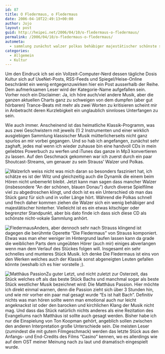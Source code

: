 ```yaml
---
id: 87
title: O Fledermaus, o Fledermaus
date: 2006-04-10T22:49:13+00:00
author: Jojo
layout: post
guid: http://heipei.net/2006/04/10/o-fledermaus-o-fledermaus/
permalink: /2006/04/10/o-fledermaus-o-fledermaus/
autometa:
  - sammlung zunächst walzer polkas behäbiger majestätischer schönste strauss
categories:
  - Allgemein
  - Kultur
---
```

Um den Eindruck ich sei ein Vollzeit-Computer-Nerd dessen tägliche Dosis Kultur sich auf UseNet-Posts, RSS-Feeds und Spiegel/Heise-Online beschränkt ein wenig entgegenzuwirken hier ein Post ausserhalb der Reihe. Dem aufmerksamen Leser wird der Kategorie-Name aufgefallen sein. Vorher noch ein Disclaimer: Ja, ich höre auch/viel andere Musik, aber die ganzen aktuellen Charts ganz zu schweigen von dem dumpfen (aber gut hörbaren) Trance-Beats mit mehr als zwei Worten zu kritisieren scheint mir in Anbetracht deren Kurzlebigkeit ein unglaublich sinnloses Unterfangen zu sein.
  
Wie auch immer. Anscheinend ist das heimatliche Klassik-Programm, was aus zwei Geschwistern mit jeweils (!) 2 Instrumenten und einer wirklich ausgiebigen Sammlung klassischer Musik mütterlicherseits nicht ganz spurlos an mir vorbei gegangen. Und so hab ich angefangen, zunächst sehr zaghaft, jedes mal wenn ich wieder zuhause bin eine handvoll CDs in mein geliebtes Powerbuch zu werfen und iTunes das ganze in Mp3 konvertieren zu lassen. Auf den Geschmack gekommen war ich zuerst durch ein paar Shoutcast-Streams, um genauer zu sein Strauss&#8217; Walzer und Polkas.<!--more-->


  
<img src="/weblog/walzer.jpg" alt="Walzer" class="alignleft" />Ich weiss nicht was mich daran so besonders fasziniert hat, ich schätze es ist der Witz und gleichzeitig auch die Dynamik die einem beim Hören nicht unbemerkt bleibt. Jetzt kann man sagen dass mancher Walzer (insbesondere &#8220;An der schönen, blauen Donau&#8221;) durch diverse Spielfilme viel zu abgedroschen klingt, und doch ist es ein Unterschied ob man das Stück ganz für sich und in voller Länge hört. Während die Polkas schnell und frech daher kommen ziehen die Walzer sich ein wenig behäbiger and majestätischer hinterher. Vielleicht ist es ein etwas kitschiger oder begrenzter Standpunkt, aber bis dato finde ich dass sich diese CD als schönste nicht-vokale Sammlung anhört.
  
<img src="/weblog/fledermaus.jpg" alt="Fledermaus" class="alignleft" />Anders, aber dennoch sehr nach Strauss klingend ist dagegen die berühmte Operette &#8220;Die Fledermaus&#8221; von Strauss komponiert. Etwas was man eher weniger im Hintergrund laufen lassen kann da grade die weiblichen Parts dem ungeübten Hörer (auch mir) einiges abverlangen wenn man dem Verlauf des Stückes folgen will. Insgesamt ein sehr schnelles und munteres Stück Musik. Ich denke Die Fledermaus ist eins von den Werken welches auch der Klassik sonst abgeneigten Leuten gefallen könnte (weshalb ich es hier vorstelle ;).
  
<img src="/weblog/matthaus-passion.jpg" alt="Matthäus Passion" class="alignleft" />Zu guter Letzt, und nicht zuletzt zur Osterzeit, das Stück welches oft als das beste Stück Bachs und manchmal sogar als beste Stück westlicher Musik bezeichnet wird: Die Matthäus Passion. Hier möchte ich direkt einmal warnen, denn die Passion zieht sich über 3 Stunden hin, und wie mir vorher ein paar mal gesagt wurde &#8220;Es ist halt Bach&#8221;. Definitiv nichts was man hören sollte wenn man emotional auch nur leicht angeknackst ist oder den barocken und kirchlichen Klang der Musik nicht mag. Und dass das Stück natürlich nichts anderes als eine Rezitation des Evangeliums nach Matthäus ist sollte auch gesagt werden. Bisher habe ich nur die Einspielung von Ton Koopman gehört, angeblich sollen zwischen den anderen Interpretation große Unterschiede sein. Die meisten Leser (zumindest die mit gutem Filmgeschmack) werden das letzte Stück aus den Anfangs- und End-Credits des Films &#8220;Casino&#8221; kennen, wo es allerdings wie auf dem OST meiner Meinung nach zu laut und dramatisch eingespielt wurde.
